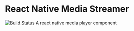 # React Native Media Streamer

[![Build Status](https://travis-ci.org/vadiraja/react-native-media-player.svg?branch=master)](https://travis-ci.org/vadiraja/react-native-media-player)
A react native media player component